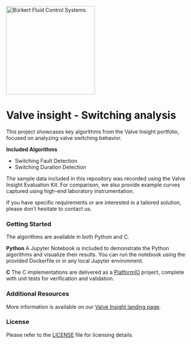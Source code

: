 <img src="images/logo.png" alt="Bürkert Fluid Control Systems" width="240">


# Valve insight - Switching analysis

This project showcases key algorithms from the Valve Insight portfolio, focused on analyzing valve switching behavior.

**Included Algorithms**
- Switching Fault Detection
- Switching Duration Detection

The sample data included in this repository was recorded using the Valve Insight Evaluation Kit. For comparison, we also provide example curves captured using high-end laboratory instrumentation.

If you have specific requirements or are interested in a tailored solution, please don’t hesitate to contact us.


### Getting Started

The algorithms are available in both Python and C.

**Python**
A Jupyter Notebook is included to demonstrate the Python algorithms and visualize their results.
You can run the notebook using the provided Dockerfile or in any local Jupyter environment.

**C**
The C implementations are delivered as a [PlatformIO](https://platformio.org) project, complete with unit tests for verification and validation.


### Additional Resources

More information is available on our [Valve Insight landing page](https://www.buerkert.de/de/landingpage/zuverlaessige-analysegeraete-durch-diagnose-mit-valveinsight).


### License

Please refer to the [LICENSE](LICENSE.md) file for licensing details.
